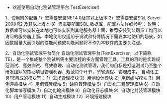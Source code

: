 * 欢迎使用自动化测试管理平台 TestExerciser!

1、使用前的配置 
  1）您需要安装NET4.0及其以上版本
  2）您需要安装SQL Server 2008 R2 及其以上版本
  3）您需要配置SQL 数据库，配置方法详细参考：
  说明：数据库可以安装在本地也可以安装到其他服务器上面，推荐安装到公司员工均可以访问的服务器上面。本地使用仅适用于调试和特殊情况下需要本地使用的场景，如因数据量大而引起的性能问题或功能问题将不作为本软件的主要关注点。
  
2、自动化测试管理平台简介
  自动化测试管理平台(TestExerciser，以下简称TE)，是一个集成整个测试所需主要流程的多方面管理工具。工具的目的是实现规范测试、高效测试、高效管理、自动化测试管理，我们的目标是打造测试乃至整个研发团队的核心项目管理利器，规范每个环节，节省流程、管理成本。
  自动化工具TE集成的模块有：
     1）需求管理模块
     2）用例设计模块
     2）用例编写模块
     3）用例评审模块
     4）用例管理模块
     5）缺陷管理模块
     5）自动化工程管理模块
     6）自动化脚本编写模块
     7）自动化输出模块
     8）自动化日志模块
     9）自动化封装管理模块
     10）用户管理模块
     11）自动生成模块
     12）环境搭建模块
     
  
